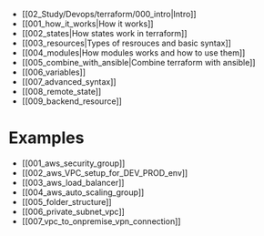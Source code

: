 
- [[02_Study/Devops/terraform/000_intro|Intro]]
- [[001_how_it_works|How it works]]
- [[002_states|How states work in terraform]]
- [[003_resources|Types of resrouces and basic syntax]]
- [[004_modules|How modules works and how to use them]]
- [[005_combine_with_ansible|Combine terraform with ansible]]
- [[006_variables]]
- [[007_advanced_syntax]]
- [[008_remote_state]]
- [[009_backend_resource]]

# Examples
- [[001_aws_security_group]]
- [[002_aws_VPC_setup_for_DEV_PROD_env]]
- [[003_aws_load_balancer]]
- [[004_aws_auto_scaling_group]]
- [[005_folder_structure]]
- [[006_private_subnet_vpc]]
- [[007_vpc_to_onpremise_vpn_connection]]


